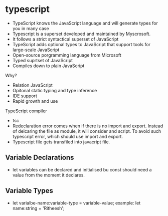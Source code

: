 # typescript
- TypeScript knows the JavaScript language and will generate types for you in many case
- Typescript is a superset developed and maintained by Myscrosoft. 
- It follows a strict syntactical superset of JavaScript
- TypeScript adds optional types to JavaScript that support tools for large-scale JavaScript 
- Open-source porgramming language from Microsoft
- Typed suprtset of JavaScript
- Compiles down to plain JavaScript

Why?
- Relation JavaScript
- Opitonal static typing and type inference
- IDE support
- Rapid growth and use

TypeScript compiler
- tsc 
- Redeclaration error comes when if there is no import and export. Instead of delcaring the file as module, it will
  consider and script. To avoid such typescript error, which should use import and export.
- Typescript file gets transfiled into javacript file.

Variable Declarations
---------------------
- let variables can be declared and initialised bu const should need a value from the moment it declares.

Variable Types
--------------
- let varialbe-name:variable-type = variable-value;
  example: let name:string = 'Ritheesh';

